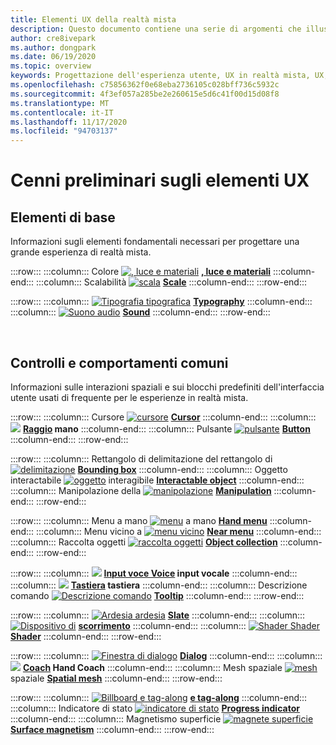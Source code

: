 ```yaml
---
title: Elementi UX della realtà mista
description: Questo documento contiene una serie di argomenti che illustrano come progettare per i dispositivi a realtà mista.
author: cre8ivepark
ms.author: dongpark
ms.date: 06/19/2020
ms.topic: overview
keywords: Progettazione dell'esperienza utente, UX in realtà mista, UX, modelli di app, controlli, stile, HoloLens, interazione, interazione spaziale, interfaccia utente spaziale, elementi UX, comportamenti, blocchi predefiniti, tipografia, colori, cuffie per realtà mista, auricolare di realtà mista, auricolare di realtà virtuale, HoloLens, MRTK, Toolkit realtà mista
ms.openlocfilehash: c75856362f0e68eba2736105c028bff736c5932c
ms.sourcegitcommit: 4f3ef057a285be2e260615e5d6c41f00d15d08f8
ms.translationtype: MT
ms.contentlocale: it-IT
ms.lasthandoff: 11/17/2020
ms.locfileid: "94703137"
---
```

# <a name="ux-elements-overview"></a>Cenni preliminari sugli elementi UX
## <a name="foundational-elements"></a>Elementi di base
Informazioni sugli elementi fondamentali necessari per progettare una grande esperienza di realtà mista.

:::row:::
    :::column:::
       Colore [ ![ , luce e materiali](images/640px-fragments.png)](color-light-and-materials.md) **[, luce e materiali](color-light-and-materials.md)**
    :::column-end:::
    :::column:::
       Scalabilità [ ![ scala](images/volvo-cars-microsoft-hololens-experience01-640px.png)](scale.md) **[Scale](scale.md)**
    :::column-end:::
:::row-end:::

:::row:::
    :::column:::
       [ ![ Tipografia tipografica](images/typography-cover.png)](typography.md) **[Typography](typography.md)**
    :::column-end:::
    :::column:::
       [ ![ Suono audio](images/spatialaudio.png)](spatial-sound-design.md) **[Sound](spatial-sound-design.md)**
    :::column-end:::
:::row-end:::

<br>

## <a name="common-controls-and-behaviors"></a>Controlli e comportamenti comuni
Informazioni sulle interazioni spaziali e sui blocchi predefiniti dell'interfaccia utente usati di frequente per le esperienze in realtà mista.

:::row:::
    :::column:::
       Cursore [ ![ cursore](images/UX_Hero_Cursor.jpg)](cursors.md) **[Cursor](cursors.md)**
    :::column-end:::
    :::column:::
       [ ![](images/UX_Hero_HandRay.jpg)](point-and-commit.md) **[Raggio](point-and-commit.md) mano**
    :::column-end:::
    :::column:::
       Pulsante [ ![ pulsante](images/UX_Hero_Button.jpg)](button.md) **[Button](button.md)**
    :::column-end:::
:::row-end:::

:::row:::
    :::column:::
       Rettangolo di delimitazione del rettangolo di [ ![ delimitazione](images/UX_Hero_BoundingBox.jpg)](app-bar-and-bounding-box.md) **[Bounding box](app-bar-and-bounding-box.md)**
    :::column-end:::
    :::column:::
       Oggetto interactabile [ ![ oggetto](images/UX_Hero_Interactable.jpg)](interactable-object.md) interagibile **[Interactable object](interactable-object.md)**
    :::column-end:::
    :::column:::
       Manipolazione della [ ![ manipolazione](images/UX_Hero_Manipulation.jpg)](direct-manipulation.md) **[Manipulation](direct-manipulation.md)**
    :::column-end:::
:::row-end:::

:::row:::
    :::column:::
       Menu a mano [ ![ menu](images/UX_Hero_HandMenu.jpg)](hand-menu.md) a mano **[Hand menu](hand-menu.md)**
    :::column-end:::
    :::column:::
       Menu vicino a [ ![ menu vicino](images/UX_Hero_NearMenu.jpg)](near-menu.md) **[Near menu](near-menu.md)**
    :::column-end:::
    :::column:::
       Raccolta oggetti [ ![ raccolta oggetti](images/UX_Hero_ObjectCollection.jpg)](object-collection.md) **[Object collection](object-collection.md)**
    :::column-end:::
:::row-end:::

:::row:::
    :::column:::
       [ ![](images/UX_Hero_VoiceCommand.jpg)](voice-input.md) **[Input voce Voice](voice-input.md) input vocale**
    :::column-end:::
    :::column:::
       [ ![](images/UX_Hero_Keyboard.jpg)](keyboard.md) **[Tastiera](keyboard.md) tastiera**
    :::column-end:::
    :::column:::
       Descrizione comando [ ![ Descrizione comando](images/UX_Hero_Tooltip.jpg)](tooltip.md) **[Tooltip](tooltip.md)**
    :::column-end:::
:::row-end:::

:::row:::
    :::column:::
       [ ![ Ardesia ardesia](images/UX_Hero_Slate.jpg)](slate.md) **[Slate](slate.md)**
    :::column-end:::
    :::column:::
       [ ![ Dispositivo di](images/UX_Hero_Slider.jpg)](slider.md) **[scorrimento](slider.md)**
    :::column-end:::
    :::column:::
        [ ![ Shader Shader](images/UX_Hero_StandardShader.jpg)](shader.md) **[Shader](shader.md)**
    :::column-end:::
:::row-end:::

:::row:::
    :::column:::
       [ ![ Finestra di dialogo](images/MRTK_UX_Dialog.jpg)](dialog-ui.md) **[Dialog](dialog-ui.md)**
    :::column-end:::
    :::column:::
       [ ![](images/HandCoach/MRTK_handCoach.jpg)](hand-coach.md) **[Coach](hand-coach.md) Hand Coach**
    :::column-end:::
    :::column:::
       Mesh spaziale [ ![ mesh](images/MRTK_PulseShader_SpatialMesh.gif)](spatial-mesh-ux.md) spaziale **[Spatial mesh](spatial-mesh-ux.md)**
    :::column-end:::
:::row-end:::

:::row:::
    :::column:::
        [ ![ Billboard e tag-along](images/MRTK_TagAlong.gif)](billboarding-and-tag-along.md) **[e tag-along](billboarding-and-tag-along.md)**
    :::column-end:::
    :::column:::
       Indicatore di stato [ ![ indicatore di stato](images/MRTK_ProgressIndicator.gif)](progress.md) **[Progress indicator](progress.md)**
    :::column-end:::
    :::column:::
       Magnetismo superficie [ ![ magnete superficie](images/MRTK_SurfaceMagnetism.gif)](surface-magnetism.md) **[Surface magnetism](surface-magnetism.md)**
    :::column-end:::
:::row-end:::

<br>
